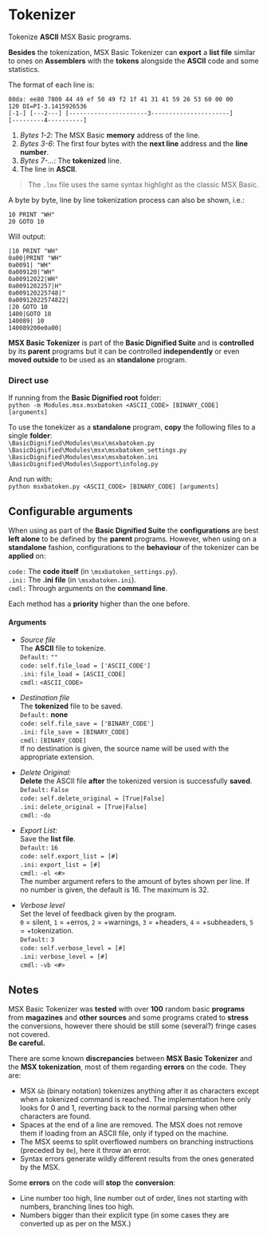 # Tokenizer    Tokenize **ASCII** MSX Basic programs.    **Besides** the tokenization, MSX Basic Tokenizer can **export** a **list file** similar to ones on **Assemblers** with the **tokens** alongside the **ASCII** code and some statistics.      The format of each line is:  ```  80da: ee80 7800 44 49 ef 50 49 f2 1f 41 31 41 59 26 53 60 00 00        120 DI=PI-3.1415926536  [-1-] [---2---] [----------------------3----------------------]        [---------4----------]  ```  1. *Bytes 1-2*: The MSX Basic **memory** address of the line.  2. *Bytes 3-6*: The first four bytes with the **next line** address and the **line number**.  3. *Bytes 7-...*: The **tokenized** line.  4. The line in **ASCII**.    > The `.lmx` file uses the same syntax highlight as the classic MSX Basic.    A byte by byte, line by line tokenization process can also be shown, i.e.:  ```BASIC  10 PRINT "WH"  20 GOTO 10  ```  Will output:  ```  |10 PRINT "WH"  0a00|PRINT "WH"  0a0091| "WH"  0a009120|"WH"  0a00912022|WH"  0a0091202257|H"  0a009120225748|"  0a00912022574822|  |20 GOTO 10  1400|GOTO 10  140089| 10  140089200e0a00|  ```    **MSX Basic Tokenizer** is part of the **Basic Dignified Suite** and is **controlled** by its **parent** programs but it can be controlled **independently** or even **moved outside** to be used as an **standalone** program.    ### Direct use    If running from the **Basic Dignified root** folder:  `python -m Modules.msx.msxbatoken <ASCII_CODE> [BINARY_CODE] [arguments]`    To use the tonekizer as a **standalone** program, **copy** the following files to a single **folder**:  `\BasicDignified\Modules\msx\msxbatoken.py`  `\BasicDignified\Modules\msx\msxbatoken_settings.py`  `\BasicDignified\Modules\msx\msxbatoken.ini`  `\BasicDignified\Modules\Support\infolog.py`    And run with:  `python msxbatoken.py <ASCII_CODE> [BINARY_CODE] [arguments]`    ## Configurable arguments    When using as part of the **Basic Dignified Suite** the **configurations** are best **left alone** to be defined by the **parent** programs. However, when using on a **standalone** fashion, configurations to the **behaviour** of the tokenizer can be **applied** on:    `code:` The **code itself**  (in `\msxbatoken_settings.py`).  `.ini:` The **.ini file**  (in `\msxbatoken.ini`).  `cmdl:` Through arguments on the **command line**.    Each method has a **priority** higher than the one before.    #### Arguments    - *Source file*  The **ASCII** file to tokenize.  `Default:` `""`  `code:` `self.file_load = ['ASCII_CODE']`  `.ini:` `file_load = [ASCII_CODE]`  `cmdl:` `<ASCII_CODE>`    - *Destination file*  The **tokenized** file to be saved.  `Default:` **none**  `code:` `self.file_save = ['BINARY_CODE']`  `.ini:` `file_save = [BINARY_CODE]`  `cmdl:` `[BINARY_CODE]`  If no destination is given, the source name will be used with the appropriate extension.    - *Delete Original:*  **Delete** the ASCII file **after** the tokenized version is successfully **saved**.  `Default:` `False`  `code:` `self.delete_original = [True|False]`  `.ini:` `delete_original = [True|False]`  `cmdl:` `-do`    - *Export List:*  Save the **list file**.  `Default:` `16`  `code:` `self.export_list = [#]`  `.ini:` `export_list = [#]`  `cmdl:` `-el <#>`  The number argument refers to the amount of bytes shown per line. If no number is given, the default is 16. The maximum is 32.    - *Verbose level*  Set the level of feedback given by the program.  `0` = silent, `1` = +erros, `2` = +warnings, `3` = +headers, `4` = +subheaders, `5` = +tokenization.  `Default:` `3`  `code:` `self.verbose_level = [#]`  `.ini:` `verbose_level = [#]`  `cmdl:` `-vb <#>`      ## Notes    MSX Basic Tokenizer was **tested** with over **100** random basic **programs** from **magazines** and **other sources** and some programs crated to **stress** the conversions, however there should be still some (several?) fringe cases not covered.  **Be careful.**    There are some known **discrepancies** between **MSX Basic Tokenizer** and the **MSX tokenization**, most of them regarding **errors** on the code. They are:  - MSX `&b` (binary notation) tokenizes anything after it as characters except when a tokenized command is reached. The implementation here only looks for 0 and 1, reverting back to the normal parsing when other characters are found.  - Spaces at the end of a line are removed. The MSX does not remove them if loading from an ASCII file, only if typed on the machine.  - The MSX seems to split overflowed numbers on branching instructions (preceded by `0e`), here it throw an error.  - Syntax errors generate wildly different results from the ones generated by the MSX.    Some **errors** on the code will **stop** the **conversion**:  - Line number too high, line number out of order, lines not starting with numbers, branching lines too high.  - Numbers bigger than their explicit type (in some cases they are converted up as per on the MSX.)    <!--stackedit_data:  eyJoaXN0b3J5IjpbLTgyOTc0NDMzOSwxMjIwNzk5MTQ5LDExMT  E2Njc2NTMsMTAzMzcyNjYzMSw1ODk3NTUwNDQsLTE1MjM2ODUw  NjIsLTEwNzYxMjYyMCwtNTk1OTY2Nzk3LC0xMTQxNjg1MjMsNT  QyNDMzMzI4XX0=  -->  